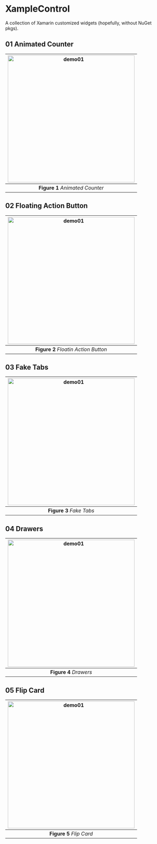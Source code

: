 # XampleControl

A collection of Xamarin customized widgets (hopefully, without NuGet pkgs).



## 01 Animated Counter

| <img src="Screenshots/01 Animated Counter.gif" alt="demo01" width="400"> |
| :----------------------------------------: |
|      **Figure 1** _Animated Counter_     |



## 02 Floating Action Button

| <img src="Screenshots/02 Floatin Action Button.gif" alt="demo01" width="400"> |
| :----------------------------------------: |
|      **Figure 2** _Floatin Action Button_     |




## 03 Fake Tabs

| <img src="Screenshots/03 Fake Tabs.gif" alt="demo01" width="400"> |
| :----------------------------------------: |
|      **Figure 3** _Fake Tabs_     |



## 04 Drawers

| <img src="Screenshots/04 Drawers.gif" alt="demo01" width="400"> |
| :----------------------------------------: |
|      **Figure 4** _Drawers_     |




## 05 Flip Card

| <img src="Screenshots/05 Flip Card.gif" alt="demo01" width="400"> |
| :----------------------------------------------------------: |
|                   **Figure 5** _Flip Card_                   |







